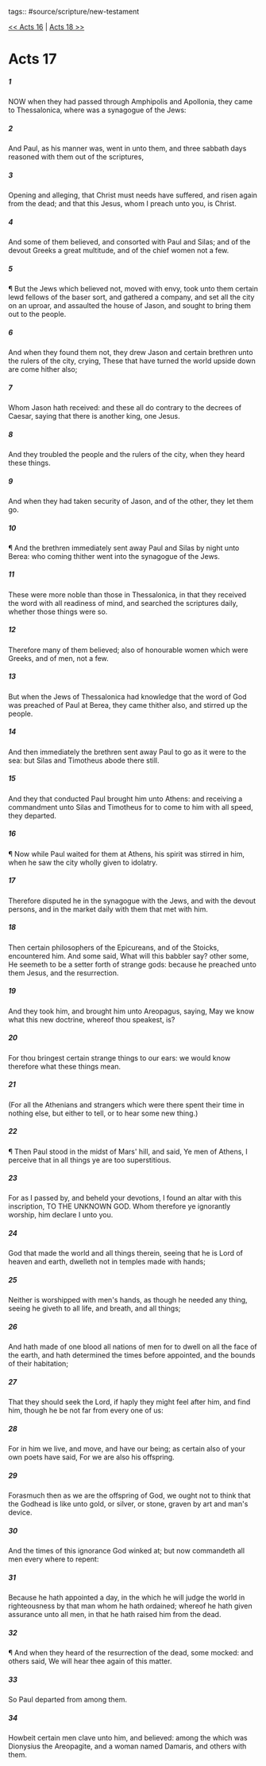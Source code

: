 tags:: #source/scripture/new-testament

[<< Acts 16](source/scripture/new-testament/05_Acts/Acts_16.md) | [Acts 18 >>](source/scripture/new-testament/05_Acts/Acts_18.md)

# Acts 17

##### 1

NOW when they had passed through Amphipolis and Apollonia, they came to Thessalonica, where was a synagogue of the Jews:

##### 2

And Paul, as his manner was, went in unto them, and three sabbath days reasoned with them out of the scriptures,

##### 3

Opening and alleging, that Christ must needs have suffered, and risen again from the dead; and that this Jesus, whom I preach unto you, is Christ.

##### 4

And some of them believed, and consorted with Paul and Silas; and of the devout Greeks a great multitude, and of the chief women not a few.

##### 5

¶ But the Jews which believed not, moved with envy, took unto them certain lewd fellows of the baser sort, and gathered a company, and set all the city on an uproar, and assaulted the house of Jason, and sought to bring them out to the people.

##### 6

And when they found them not, they drew Jason and certain brethren unto the rulers of the city, crying, These that have turned the world upside down are come hither also;

##### 7

Whom Jason hath received: and these all do contrary to the decrees of Caesar, saying that there is another king, one Jesus.

##### 8

And they troubled the people and the rulers of the city, when they heard these things.

##### 9

And when they had taken security of Jason, and of the other, they let them go.

##### 10

¶ And the brethren immediately sent away Paul and Silas by night unto Berea: who coming thither went into the synagogue of the Jews.

##### 11

These were more noble than those in Thessalonica, in that they received the word with all readiness of mind, and searched the scriptures daily, whether those things were so.

##### 12

Therefore many of them believed; also of honourable women which were Greeks, and of men, not a few.

##### 13

But when the Jews of Thessalonica had knowledge that the word of God was preached of Paul at Berea, they came thither also, and stirred up the people.

##### 14

And then immediately the brethren sent away Paul to go as it were to the sea: but Silas and Timotheus abode there still.

##### 15

And they that conducted Paul brought him unto Athens: and receiving a commandment unto Silas and Timotheus for to come to him with all speed, they departed.

##### 16

¶ Now while Paul waited for them at Athens, his spirit was stirred in him, when he saw the city wholly given to idolatry.

##### 17

Therefore disputed he in the synagogue with the Jews, and with the devout persons, and in the market daily with them that met with him.

##### 18

Then certain philosophers of the Epicureans, and of the Stoicks, encountered him. And some said, What will this babbler say? other some, He seemeth to be a setter forth of strange gods: because he preached unto them Jesus, and the resurrection.

##### 19

And they took him, and brought him unto Areopagus, saying, May we know what this new doctrine, whereof thou speakest, is?

##### 20

For thou bringest certain strange things to our ears: we would know therefore what these things mean.

##### 21

(For all the Athenians and strangers which were there spent their time in nothing else, but either to tell, or to hear some new thing.)

##### 22

¶ Then Paul stood in the midst of Mars' hill, and said, Ye men of Athens, I perceive that in all things ye are too superstitious.

##### 23

For as I passed by, and beheld your devotions, I found an altar with this inscription, TO THE UNKNOWN GOD. Whom therefore ye ignorantly worship, him declare I unto you.

##### 24

God that made the world and all things therein, seeing that he is Lord of heaven and earth, dwelleth not in temples made with hands;

##### 25

Neither is worshipped with men's hands, as though he needed any thing, seeing he giveth to all life, and breath, and all things;

##### 26

And hath made of one blood all nations of men for to dwell on all the face of the earth, and hath determined the times before appointed, and the bounds of their habitation;

##### 27

That they should seek the Lord, if haply they might feel after him, and find him, though he be not far from every one of us:

##### 28

For in him we live, and move, and have our being; as certain also of your own poets have said, For we are also his offspring.

##### 29

Forasmuch then as we are the offspring of God, we ought not to think that the Godhead is like unto gold, or silver, or stone, graven by art and man's device.

##### 30

And the times of this ignorance God winked at; but now commandeth all men every where to repent:

##### 31

Because he hath appointed a day, in the which he will judge the world in righteousness by that man whom he hath ordained; whereof he hath given assurance unto all men, in that he hath raised him from the dead.

##### 32

¶ And when they heard of the resurrection of the dead, some mocked: and others said, We will hear thee again of this matter.

##### 33

So Paul departed from among them.

##### 34

Howbeit certain men clave unto him, and believed: among the which was Dionysius the Areopagite, and a woman named Damaris, and others with them.
